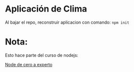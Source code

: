 # Aplicación de Clima

Al bajar el repo, reconstruir aplicacion con comando:
```npm init```

# Nota:
Esto hace parte del curso de nodejs:

[Node de cero a experto](https://fernando-herrera.com/#/curso/node-cero-experto)